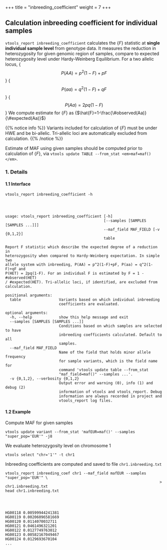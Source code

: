 
+++
title = "inbreeding_coefficient"
weight = 7
+++


## Calculation inbreeding coefficient for individual samples

`vtools_report inbreeding_coefficient` calculates the {$F$} statistic at **single individual sample level** from genotype data. It measures the reduction in heterozygosity for given genomic region of samples, compare to expected heterozygosity level under Hardy-Weinberg Equilibrium. For a two allelic locus, {$$P(AA)=p^2(1-F)+pF$$} {$$P(aa)=q^2(1-F)+qF$$} {$$P(Aa)=2pq(1-F)$$} We compute estimate for {$F$} as {$\hat{F}=1-\frac{\#observed(Aa)}{\#expected(Aa)}$} 


{{% notice info %}}
Variants included for calculation of {$F$} must be under HWE and be bi-allelic. Tri-allelic loci are automatically excluded from calculation. 
{{% /notice %}}

Estimate of MAF using given samples should be computed prior to calculation of {$F$}, via `vtools update TABLE --from_stat <em>maf=maf()</em>`. 



### 1. Details

#### 1.1 Interface

    vtools_report inbreeding_coefficient -h
    



    usage: vtools_report inbreeding_coefficient [-h]
                                                [--samples [SAMPLES [SAMPLES ...]]]
                                                --maf_field MAF_FIELD [-v {0,1,2}]
                                                table
    
    Report F statistic which describe the expected degree of a reduction in
    heterozygosity when compared to Hardy-Weinberg expectation. In simple two
    allele system with inbreeding, P(AA) = p^2(1-F)+pF, P(aa) = q^2(1-F)+qF and
    P(HET) = 2pq(1-F). For an individual F is estimated by F = 1 - #observed(HET)
    / #expected(HET). Tri-allelic loci, if identified, are excluded from
    calculation.
    
    positional arguments:
      table                 Variants based on which individual inbreeding
                            coefficients are evaluated.
    
    optional arguments:
      -h, --help            show this help message and exit
      --samples [SAMPLES [SAMPLES ...]]
                            Conditions based on which samples are selected to have
                            inbreeding coefficients calculated. Default to all
                            samples.
      --maf_field MAF_FIELD
                            Name of the field that holds minor allele frequency
                            for sample variants, which is the field name for
                            command 'vtools update table --from_stat
                            "maf_field=maf()" --samples ...'.
      -v {0,1,2}, --verbosity {0,1,2}
                            Output error and warning (0), info (1) and debug (2)
                            information of vtools and vtools_report. Debug
                            information are always recorded in project and
                            vtools_report log files.
    



#### 1.2 Example

Compute MAF for given samples 



    vtools update variant --from_stat 'mafEUR=maf()' --samples "super_pop='EUR'" -j8
    

We evaluate heterozygosity level on chromosome 1 



    vtools select "chr='1'" -t chr1
    

Inbreeding coefficients are computed and saved to file `chr1.inbreeding.txt` 



    vtools_report inbreeding_coef chr1 --maf_field mafEUR --samples "super_pop='EUR'" \
                                                                         > chr1.inbreeding.txt
    head chr1.inbreeding.txt
    



    HG00118	0.00599944241381
    HG00119	0.00206096581669
    HG00120	0.0114070032711
    HG00121	0.0461496321201
    HG00122	0.0127749763012
    HG00123	0.00582167049467
    HG00124	0.0129693670104
    ...